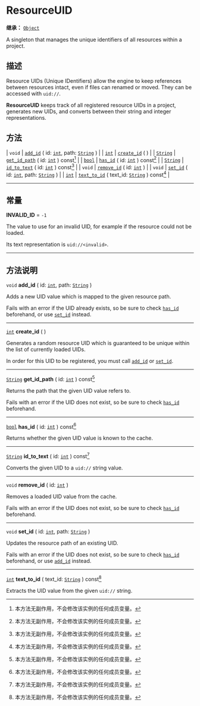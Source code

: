 <!-- ⚠ 请勿编辑本文件 ⚠ -->
<!-- 本文档使用脚本从 WeDot 引擎源码仓库生成。 -->
<!-- 生成脚本：https://github.com/WeDot-Engine/WeDot/tree/4.3/doc/tools/make_md.py； -->
<!-- 原文件：https://github.com/WeDot-Engine/WeDot/tree/4.3/doc/classes/ResourceUID.xml。 -->

<div id="_class_resourceuid"></div>

# ResourceUID

**继承：** [`Object`](class_object.md)

A singleton that manages the unique identifiers of all resources within a project.

## 描述

Resource UIDs (Unique IDentifiers) allow the engine to keep references between resources intact, even if files can renamed or moved. They can be accessed with `uid://`.

 **ResourceUID** keeps track of all registered resource UIDs in a project, generates new UIDs, and converts between their string and integer representations.

## 方法

| `void`                      | [`add_id`](#class_resourceuid_method_add_id) ( id: [`int`](class_int.md), path: [`String`](class_string.md) ) |
| [`int`](class_int.md)       | [`create_id`](#class_resourceuid_method_create_id) ( )                                                        |
| [`String`](class_string.md) | [`get_id_path`](#class_resourceuid_method_get_id_path) ( id: [`int`](class_int.md) ) const[^const]            |
| [`bool`](class_bool.md)     | [`has_id`](#class_resourceuid_method_has_id) ( id: [`int`](class_int.md) ) const[^const]                      |
| [`String`](class_string.md) | [`id_to_text`](#class_resourceuid_method_id_to_text) ( id: [`int`](class_int.md) ) const[^const]              |
| `void`                      | [`remove_id`](#class_resourceuid_method_remove_id) ( id: [`int`](class_int.md) )                              |
| `void`                      | [`set_id`](#class_resourceuid_method_set_id) ( id: [`int`](class_int.md), path: [`String`](class_string.md) ) |
| [`int`](class_int.md)       | [`text_to_id`](#class_resourceuid_method_text_to_id) ( text_id: [`String`](class_string.md) ) const[^const]   |

<!-- rst-class:: classref-section-separator -->

---

## 常量

<div id="_class_resourceuid_constant_invalid_id"></div>

**INVALID_ID** = ``-1`` <div id="class_resourceuid_constant_invalid_id"></div>

The value to use for an invalid UID, for example if the resource could not be loaded.

Its text representation is `uid://<invalid>`.

<!-- rst-class:: classref-section-separator -->

---

## 方法说明

<div id="_class_resourceuid_method_add_id"></div>

`void` **add_id** ( id: [`int`](class_int.md), path: [`String`](class_string.md) )<div id="class_resourceuid_method_add_id"></div>

Adds a new UID value which is mapped to the given resource path.

Fails with an error if the UID already exists, so be sure to check [`has_id`](#class_resourceuid_method_has_id) beforehand, or use [`set_id`](#class_resourceuid_method_set_id) instead.

<!-- rst-class:: classref-item-separator -->

---

<div id="_class_resourceuid_method_create_id"></div>

[`int`](class_int.md) **create_id** ( )<div id="class_resourceuid_method_create_id"></div>

Generates a random resource UID which is guaranteed to be unique within the list of currently loaded UIDs.

In order for this UID to be registered, you must call [`add_id`](#class_resourceuid_method_add_id) or [`set_id`](#class_resourceuid_method_set_id).

<!-- rst-class:: classref-item-separator -->

---

<div id="_class_resourceuid_method_get_id_path"></div>

[`String`](class_string.md) **get_id_path** ( id: [`int`](class_int.md) ) const[^const]<div id="class_resourceuid_method_get_id_path"></div>

Returns the path that the given UID value refers to.

Fails with an error if the UID does not exist, so be sure to check [`has_id`](#class_resourceuid_method_has_id) beforehand.

<!-- rst-class:: classref-item-separator -->

---

<div id="_class_resourceuid_method_has_id"></div>

[`bool`](class_bool.md) **has_id** ( id: [`int`](class_int.md) ) const[^const]<div id="class_resourceuid_method_has_id"></div>

Returns whether the given UID value is known to the cache.

<!-- rst-class:: classref-item-separator -->

---

<div id="_class_resourceuid_method_id_to_text"></div>

[`String`](class_string.md) **id_to_text** ( id: [`int`](class_int.md) ) const[^const]<div id="class_resourceuid_method_id_to_text"></div>

Converts the given UID to a `uid://` string value.

<!-- rst-class:: classref-item-separator -->

---

<div id="_class_resourceuid_method_remove_id"></div>

`void` **remove_id** ( id: [`int`](class_int.md) )<div id="class_resourceuid_method_remove_id"></div>

Removes a loaded UID value from the cache.

Fails with an error if the UID does not exist, so be sure to check [`has_id`](#class_resourceuid_method_has_id) beforehand.

<!-- rst-class:: classref-item-separator -->

---

<div id="_class_resourceuid_method_set_id"></div>

`void` **set_id** ( id: [`int`](class_int.md), path: [`String`](class_string.md) )<div id="class_resourceuid_method_set_id"></div>

Updates the resource path of an existing UID.

Fails with an error if the UID does not exist, so be sure to check [`has_id`](#class_resourceuid_method_has_id) beforehand, or use [`add_id`](#class_resourceuid_method_add_id) instead.

<!-- rst-class:: classref-item-separator -->

---

<div id="_class_resourceuid_method_text_to_id"></div>

[`int`](class_int.md) **text_to_id** ( text_id: [`String`](class_string.md) ) const[^const]<div id="class_resourceuid_method_text_to_id"></div>

Extracts the UID value from the given `uid://` string.

[^virtual]: 本方法通常需要用户覆盖才能生效。
[^const]: 本方法无副作用，不会修改该实例的任何成员变量。
[^vararg]: 本方法除了能接受在此处描述的参数外，还能够继续接受任意数量的参数。
[^constructor]: 本方法用于构造某个类型。
[^static]: 调用本方法无需实例，可直接使用类名进行调用。
[^operator]: 本方法描述的是使用本类型作为左操作数的有效运算符。
[^bitfield]: 这个值是由下列位标志构成位掩码的整数。
[^void]: 无返回值。
